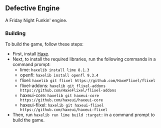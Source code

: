 ## Defective Engine
A Friday Night Funkin' engine.

### Building
To build the game, follow these steps:
- First, install [Haxe](https://haxe.org/).
- Next, to install the required libraries, run the following commands in a command prompt:
  - lime: `haxelib install lime 8.1.3`
  - openfl: `haxelib install openfl 9.3.4`
  - flixel: `haxelib git flixel https://github.com/HaxeFlixel/flixel`
  - flixel-addons: `haxelib git flixel-addons https://github.com/HaxeFlixel/flixel-addons`
  - haxeui-core: `haxelib git haxeui-core https://github.com/haxeui/haxeui-core`
  - haxeui-flixel: `haxelib git haxeui-flixel https://github.com/haxeui/haxeui-flixel`
- Then, run `haxelib run lime build :target:` in a command prompt to build the game.